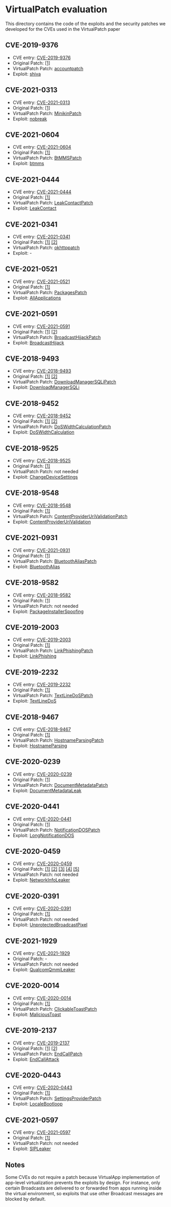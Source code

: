# VirtualPatch evaluation

This directory contains the code of the exploits and the security patches we
developed for the CVEs used in the VirtualPatch paper

## CVE-2019-9376
  * CVE entry: [CVE-2019-9376](https://www.cve.org/CVERecord?id=CVE-2019-9376)
  * Original Patch: [[1]](https://android.googlesource.com/platform/frameworks/base/+/32e85796389f57e2539c28f9e670277ab610459a)
  * VirtualPatch Patch: [accountpatch](patches/accountpatch)
  * Exploit: [shiva](exploits/shiva)
## CVE-2021-0313
  * CVE entry: [CVE-2021-0313](https://www.cve.org/CVERecord?id=CVE-2021-0313)
  * Original Patch: [[1]](https://android.googlesource.com/platform/frameworks/minikin/+/ffb33bcf2520208166cb29f47c60add9c0e37349)
  * VirtualPatch Patch: [MinikinPatch](patches/MinikinPatch)
  * Exploit: [nobreak](exploits/nobreak)
## CVE-2021-0604
  * CVE entry: [CVE-2021-0604](https://www.cve.org/CVERecord?id=CVE-2021-0604) 
  * Original Patch: [[1]](https://android.googlesource.com/platform/packages/apps/Bluetooth/+/caf10da52ea7ce198c9e880833b2c2c408f7c740)
  * VirtualPatch Patch: [BtMMSPatch](patches/BtMMSPatch)
  * Exploit: [btmms](exploits/btmms)
## CVE-2021-0444
  * CVE entry: [CVE-2021-0444](https://www.cve.org/CVERecord?id=CVE-2021-0444) 
  * Original Patch: [[1]](https://android.googlesource.com/platform/packages/apps/Contacts/+/93c93923c8d4c0c91c8ba66cd7e65036d4ba9062)
  * VirtualPatch Patch: [LeakContactPatch](patches/LeakContactPatch)
  * Exploit: [LeakContact](exploits/LeakContact)
## CVE-2021-0341
  * CVE entry: [CVE-2021-0341](https://www.cve.org/CVERecord?id=CVE-2021-0521)
  * Original Patch: [[1]](https://android.googlesource.com/platform/external/okhttp/+/ddc934efe3ed06ce34f3724d41cfbdcd7e7358fc)
    [[2]](https://android.googlesource.com/platform/libcore/+/4076be9a99bad5ff7651540df976c57462c3b8ce)
  * VirtualPatch Patch: [okhttppatch](patches/okhttppatch)
  * Exploit: -
## CVE-2021-0521
  * CVE entry: [CVE-2021-0521](https://www.cve.org/CVERecord?id=CVE-2021-0521) 
  * Original Patch: [[1]](https://android.googlesource.com/platform/frameworks/base/+/9b694ef4d45ca54bcc4b7de6940f5608047a1a16)
  * VirtualPatch Patch: [PackagesPatch](patches/PackagesPatch)
  * Exploit: [AllApplications](exploits/AllApplications)
## CVE-2021-0591
  * CVE entry: [CVE-2021-0591](https://www.cve.org/CVERecord?id=CVE-2021-0591)
  * Original Patch: [[1]](https://android.googlesource.com/platform/packages/apps/Settings/+/f1d1bb78162209335b086ee10d8b7449879bcc64) [[2]](https://android.googlesource.com/platform/packages/apps/Settings/+/cdf9a1509b0ef1450b2b9b8c349abdbc7902be95)
  * VirtualPatch Patch: [BroadcastHijackPatch](patches/BroadcastHijackPatch)
  * Exploit: [BroadcastHijack](exploits/BroadcastHijack)
## CVE-2018-9493
  * CVE entry: [CVE-2018-9493](https://nvd.nist.gov/vuln/detail/CVE-2018-9493)
  * Original Patch: [[1]](https://android.googlesource.com/platform/frameworks/base/+/462aaeaa616e0bb1342e8ef7b472acc0cbc93deb) [[2]](https://android.googlesource.com/platform/packages/providers/DownloadProvider/+/e7364907439578ce5334bce20bb03fef2e88b107)
  * VirtualPatch Patch: [DownloadManagerSQLiPatch](patches/DownloadManagerSQLiPatch)
  * Exploit: [DownloadManagerSQLi](exploits/DownloadManagerSQLi)
## CVE-2018-9452
  * CVE entry: [CVE-2018-9452](https://nvd.nist.gov/vuln/detail/CVE-2018-9452)
  * Original Patch: [[1]](https://android.googlesource.com/platform/frameworks/base/+/54f661b16b308cf38d1b9703214591c0f83df64d) [[2]](https://android.googlesource.com/platform/frameworks/base/+/3b6f84b77c30ec0bab5147b0cffc192c86ba2634)
  * VirtualPatch Patch: [DoSWidthCalculationPatch](patches/DoSWidthCalculationPatch)
  * Exploit: [DoSWidthCalculation](exploits/DoSWidthCalculation)
## CVE-2018-9525
  * CVE entry: [CVE-2018-9525](https://nvd.nist.gov/vuln/detail/CVE-2018-9525)
  * Original Patch: [[1]](https://android.googlesource.com/platform/packages/apps/Settings/+/6409cf5c94cc1feb72dc078e84e66362fbecd6d5)
  * VirtualPatch Patch: not needed
  * Exploit: [ChangeDeviceSettings](exploits/ChangeDeviceSettings)
## CVE-2018-9548
  * CVE entry: [CVE-2018-9548](https://nvd.nist.gov/vuln/detail/CVE-2018-9548)
  * Original Patch: [[1]](https://android.googlesource.com/platform/frameworks/base/+/c97efaa05124e020d7cc8c6e08be9c3b55ac4ea7)
  * VirtualPatch Patch: [ContentProviderUriValidationPatch](patches/ContentProviderUriValidationPatch)
  * Exploit: [ContentProviderUriValidation](exploits/ContentProviderUriValidation)
## CVE-2021-0931
  * CVE entry: [CVE-2021-0931](https://www.cve.org/CVERecord?id=CVE-2021-0931)
  * Original Patch: [[1]](https://android.googlesource.com/platform/frameworks/base/+/afa5f3c37aea6dd0e14576c035d12fa84c95f2cb)
  * VirtualPatch Patch: [BluetoothAliasPatch](patches/BluetoothAliasPatch)
  * Exploit: [BluetoothAlias](exploits/BluetoothAlias)
## CVE-2018-9582
  * CVE entry: [CVE-2018-9582](https://nvd.nist.gov/vuln/detail/CVE-2018-9582) 
  * Original Patch: [[1]](https://android.googlesource.com/platform/packages/apps/PackageInstaller/+/ab39f6cb7afc48584da3c59d8e2a5e1ef121aafb)
  * VirtualPatch Patch: not needed
  * Exploit: [PackageInstallerSpoofing](exploits/PackageInstallerSpoofing)
## CVE-2019-2003
  * CVE entry: [CVE-2019-2003](https://www.cve.org/CVERecord?id=CVE-2019-2003)
  * Original Patch: [[1]](https://android.googlesource.com/platform/frameworks/base/+/5acf81a1f4df34451b76e76a416b8a262ba7f485)
  * VirtualPatch Patch: [LinkPhishingPatch](patches/LinkPhishingPatch)
  * Exploit: [LinkPhishing](exploits/LinkPhishing)
## CVE-2019-2232
  * CVE entry: [CVE-2019-2232](https://nvd.nist.gov/vuln/detail/CVE-2019-2232)
  * Original Patch: [[1]](https://android.googlesource.com/platform/frameworks/base/+/4ce901e4058d93336dca3413dc53b81bbdf9d3e8)
  * VirtualPatch Patch: [TextLineDoSPatch](patches/TextLineDoSPatch)
  * Exploit: [TextLineDoS](exploits/TextLineDoS)
## CVE-2018-9467
  * CVE entry: [CVE-2018-9467](https://www.cve.org/CVERecord?id=CVE-2018-9467) 
  * Original Patch: [[1]](https://android.googlesource.com/platform/libcore/+/518e8d27de9f32eb86bc3090ee2759ea93b9fb93)
  * VirtualPatch Patch: [HostnameParsingPatch](patches/HostnameParsingPatch)
  * Exploit: [HostnameParsing](exploits/HostnameParsing)
## CVE-2020-0239
  * CVE entry: [CVE-2020-0239](https://nvd.nist.gov/vuln/detail/CVE-2020-0239)
  * Original Patch: [[1]](https://android.googlesource.com/platform/frameworks/base/+/556de438237965857fde874d22aff0c4232d4d99)
  * VirtualPatch Patch: [DocumentMetadataPatch](patches/DocumentMetadataPatch)
  * Exploit: [DocumentMetadataLeak](exploits/DocumentMetadataLeak)
## CVE-2020-0441
  * CVE entry: [CVE-2020-0441](https://www.cve.org/CVERecord?id=CVE-2020-0441)
  * Original Patch: [[1]](https://android.googlesource.com/platform/frameworks/base/+/aaf6b40e1746db6189f6078dcd28d8f153a4cc50)
  * VirtualPatch Patch: [NotificationDOSPatch](patches/NotificationDOSPatch)
  * Exploit: [LongNotificationDOS](exploits/LongNotificationDOS)
## CVE-2020-0459
  * CVE entry: [CVE-2020-0459](https://www.cve.org/CVERecord?id=CVE-2020-0459)
  * Original Patch: [[1]](https://android.googlesource.com/platform/frameworks/opt/net/wifi/+/db04b29f0f6a96b19850fc17e23818855f800d61) [[2]](https://android.googlesource.com/platform/frameworks/base/+/4bd54c477c89d11cfe2d84ff20098aed01cf5de9) [[3]](https://android.googlesource.com/platform/packages/apps/Car/Settings/+/dd7bed0670fbdf03d9097f2ba35967544467c863) [[4]](https://android.googlesource.com/platform/packages/apps/Settings/+/a9a7f65a10b7514a4070a93d419796498926b5b3) [[5]](https://android.googlesource.com/platform/packages/services/Car/+/54cc1b21d5b1e75f8c1d92cac32beaa2cad6a88c)
  * VirtualPatch Patch: not needed
  * Exploit: [NetworkInfoLeaker](exploits/NetworkInfoLeaker)
## CVE-2020-0391
  * CVE entry: [CVE-2020-0391](https://www.cve.org/CVERecord?id=CVE-2020-0391)
  * Original Patch: [[1]](https://android.googlesource.com/platform/frameworks/base/+/860fd4b6a2a4fe5d681bc07f2567fdc84f0d1580)
  * VirtualPatch Patch: not needed
  * Exploit: [UnprotectedBroadcastPixel](exploits/UnprotectedBroadcastPixel)
## CVE-2021-1929
  * CVE entry: [CVE-2021-1929](https://www.cve.org/CVERecord?id=CVE-2021-1929) 
  * Original Patch: -
  * VirtualPatch Patch: not needed
  * Exploit: [QualcomQmmiLeaker](exploits/QualcomQmmiLeaker)
## CVE-2020-0014
  * CVE entry: [CVE-2020-0014](https://www.cve.org/CVERecord?id=CVE-2020-0014)
  * Original Patch: [[1]](https://android.googlesource.com/platform/frameworks/base/+/d885c3279f3fecb2c08e382c733a440113dae644)
  * VirtualPatch Patch: [ClickableToastPatch](patches/ClickableToastPatch)
  * Exploit: [MaliciousToast](exploits/MaliciousToast)
## CVE-2019-2137
  * CVE entry: [CVE-2019-2137](https://www.cve.org/CVERecord?id=CVE-2019-2137) 
  * Original Patch: [[1]](https://android.googlesource.com/platform/frameworks/base/+/236b44274ebd1d7e3c706a24fd2a83d534d68ab0) [[2]](https://android.googlesource.com/platform/packages/services/Telecomm/+/e01da9a84f49b3e7ff4c8a876cdeb32b7beec1ea)
  * VirtualPatch Patch: [EndCallPatch](patches/EndCallPatch)
  * Exploit: [EndCallAttack](exploits/EndCallAttack)
## CVE-2020-0443
  * CVE entry: [CVE-2020-0443](https://www.cve.org/CVERecord?id=CVE-2020-0443)
  * Original Patch: [[1]](https://android.googlesource.com/platform/frameworks/base/+/d3a2b5832f6ca9da74cda814ec76aec679b3389a)
  * VirtualPatch Patch: [SettingsProviderPatch](patches/SettingsProviderPatch)
  * Exploit: [LocaleBootloop](exploits/LocaleBootloop)
## CVE-2021-0597
  * CVE entry: [CVE-2021-0597](https://www.cve.org/CVERecord?id=CVE-2021-0597) 
  * Original Patch: [[1]](https://android.googlesource.com/platform/frameworks/opt/net/voip/+/0e459673aa944d65989181b659c820504117ab51)
  * VirtualPatch Patch: not needed
  * Exploit: [SIPLeaker](exploits/SIPLeaker)

## Notes

Some CVEs do not require a patch because VirtualApp implementation of app-level
virtualization prevents the exploits by design. For instance, only certain
Broadcasts are delivered to or forwarded from apps running inside the virtual
environment, so exploits that use other Broadcast messages are blocked by default.
